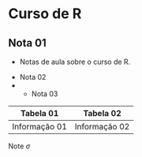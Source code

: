 # Curso de R
## Nota 01
* Notas de aula sobre o curso de R.
- Nota 02
- - Nota 03

|Tabela 01|Tabela 02|
|-|-|
|Informação 01 | Informação 02 |

Note $\sigma$
